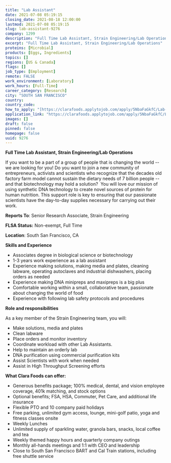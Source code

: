 ```yaml
---
title: "Lab Assistant"
date: 2021-07-08 05:19:15
closing_date: 2021-08-18 12:00:00
lastmod: 2021-07-08 05:19:15
slug: lab-assistant-9276
company: 1299
description: "Full Time Lab Assistant, Strain Engineering/Lab Operations"
excerpt: "Full Time Lab Assistant, Strain Engineering/Lab Operations"
proteins: [Microbial]
products: [Eggs, Ingredients]
topics: []
regions: [US & Canada]
flags: []
job_type: [Employment]
remote: FALSE
work_environment: [Laboratory]
work_hours: [Full-Time]
career_category: [Research]
city: "SOUTH SAN FRANCISCO"
country: 
country_code: 
how_to_apply: "[https://clarafoods.applytojob.com/apply/5NbaFaGkfC/Lab-Assistant-Strain...](https://clarafoods.applytojob.com/apply/5NbaFaGkfC/Lab-Assistant-Strain-EngineeringLab-Operations?source=proteinreport)"
application_link: "https://clarafoods.applytojob.com/apply/5NbaFaGkfC/Lab-Assistant-Strain-EngineeringLab-Operations?source=proteinreport"
images: []
draft: false
pinned: false
homepage: false
uuid: 9276
---
```

**Full Time Lab Assistant, Strain Engineering/Lab Operations**

If you want to be a part of a group of people that is changing the world
\-- we are looking for you! Do you want to join a new community of
entrepreneurs, activists and scientists who recognize that the decades
old factory farm model cannot sustain the dietary needs of 7 billion
people -- and that biotechnology may hold a solution?  You will love our
mission of using synthetic DNA technology to create novel sources of
protein for human nutrition. This support role is key to ensuring that
our passionate scientists have the day-to-day supplies necessary for
carrying out their work.

**Reports To**: Senior Research Associate, Strain Engineering

**FLSA Status:** Non-exempt, Full Time

**Location**: South San Francisco, CA

**Skills and Experience**

-   Associates degree in biological science or biotechnology
-   1-3 years work experience as a lab assistant
-   Experience making solutions, making media and plates, cleaning
    labware, operating autoclaves and industrial dishwashers, placing
    orders as needed
-   Experience making DNA minipreps and maxipreps is a big plus
-   Comfortable working within a small, collaborative team, passionate
    about changing the world of food
-   Experience with following lab safety protocols and procedures

**Role and responsibilities**

As a key member of the Strain Engineering team, you will:

-   Make solutions, media and plates
-   Clean labware 
-   Place orders and monitor inventory
-   Coordinate workload with other Lab Assistants.
-   Help to maintain an orderly lab
-   DNA purification using commercial purification kits
-   Assist Scientists with work when needed
-   Assist in High Throughput Screening efforts

**What Clara Foods can offer:**

-   Generous benefits package; 100% medical, dental, and vision employee
    coverage, 401k matching, and stock options
-   Optional benefits; FSA, HSA, Commuter, Pet Care, and additional life
    insurance
-   Flexible PTO and 10 company paid holidays
-   Free parking, unlimited gym access, lounge, mini-golf patio, yoga
    and fitness classes onsite
-   Weekly Lunches
-   Unlimited supply of sparkling water, granola bars, snacks, local
    coffee and tea
-   Weekly themed happy hours and quarterly company outings
-   Monthly all-hands meetings and 1:1 with CEO and leadership
-   Close to South San Francisco BART and Cal Train stations, including
    free shuttle service
